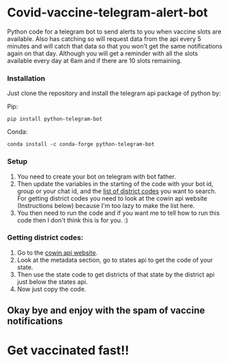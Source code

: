 # Covid-vaccine-telegram-alert-bot
Python code for a telegram bot to send alerts to you when vaccine slots are available. Also has catching so will request data from the api every 5 minutes and will catch that data so that you won't get the same notifications again on that day. Although you will get a reminder with all the slots available every day at 6am and if there are 10 slots remaining.

### Installation
Just clone the repository and install the telegram api package of python by:

Pip:

    pip install python-telegram-bot

Conda:

    conda install -c conda-forge python-telegram-bot

### Setup
1. You need to create your bot on telegram with bot father.
2. Then update the variables in the starting of the code with your bot id, group or your chat id, and the [list of district codes](https://apisetu.gov.in/public/marketplace/api/cowin) you want to search. For getting district codes you need to look at the cowin api website (Instructions below) because I'm too lazy to make the list here.
3. You then need to run the code and if you want me to tell how to run this code then I don't think this is for you. :)

### Getting district codes:
1. Go to the [cowin api website](https://apisetu.gov.in/public/marketplace/api/cowin).
2. Look at the metadata section, go to states api to get the code of your state.
3. Then use the state code to get districts of that state by the district api just below the states api.
4. Now just copy the code.

## Okay bye and enjoy with the spam of vaccine notifications
# Get vaccinated fast!!
